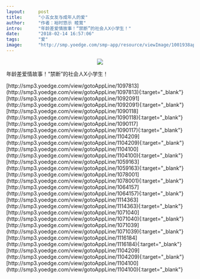 ```yaml
---
layout:     post
title:      "小五女友与成年人的爱"
author:     "作者：裕时悠示 睦茸"
intro:      "年龄差爱情故事！“禁断”的社会人X小学生！"
date:       "2018-02-14 16:57:06"
tags:       "爱"
image:      "http://smp.yoedge.com/smp-app/resource/viewImage/1001938appline.png"
---
```

<div style="text-align: center">
<p><img src="http://smp.yoedge.com/smp-app/resource/viewImage/1001938appline.png"/></p>
</div>
<p class="post-meta">
<span>年龄差爱情故事！“禁断”的社会人X小学生！</span>
</p>
[http://smp3.yoedge.com/view/gotoAppLine/1097813](http://smp3.yoedge.com/view/gotoAppLine/1097813){:target="_blank"}
[http://smp3.yoedge.com/view/gotoAppLine/1092091](http://smp3.yoedge.com/view/gotoAppLine/1092091){:target="_blank"}
[http://smp3.yoedge.com/view/gotoAppLine/1090118](http://smp3.yoedge.com/view/gotoAppLine/1090118){:target="_blank"}
[http://smp3.yoedge.com/view/gotoAppLine/1090117](http://smp3.yoedge.com/view/gotoAppLine/1090117){:target="_blank"}
[http://smp3.yoedge.com/view/gotoAppLine/1104209](http://smp3.yoedge.com/view/gotoAppLine/1104209){:target="_blank"}
[http://smp3.yoedge.com/view/gotoAppLine/1104100](http://smp3.yoedge.com/view/gotoAppLine/1104100){:target="_blank"}
[http://smp3.yoedge.com/view/gotoAppLine/1059163](http://smp3.yoedge.com/view/gotoAppLine/1059163){:target="_blank"}
[http://smp3.yoedge.com/view/gotoAppLine/1078001](http://smp3.yoedge.com/view/gotoAppLine/1078001){:target="_blank"}
[http://smp3.yoedge.com/view/gotoAppLine/1064157](http://smp3.yoedge.com/view/gotoAppLine/1064157){:target="_blank"}
[http://smp3.yoedge.com/view/gotoAppLine/1114363](http://smp3.yoedge.com/view/gotoAppLine/1114363){:target="_blank"}
[http://smp3.yoedge.com/view/gotoAppLine/1071040](http://smp3.yoedge.com/view/gotoAppLine/1071040){:target="_blank"}
[http://smp3.yoedge.com/view/gotoAppLine/1071039](http://smp3.yoedge.com/view/gotoAppLine/1071039){:target="_blank"}
[http://smp3.yoedge.com/view/gotoAppLine/1116184](http://smp3.yoedge.com/view/gotoAppLine/1116184){:target="_blank"}
[http://smp3.yoedge.com/view/gotoAppLine/1104209](http://smp3.yoedge.com/view/gotoAppLine/1104209){:target="_blank"}
[http://smp3.yoedge.com/view/gotoAppLine/1104100](http://smp3.yoedge.com/view/gotoAppLine/1104100){:target="_blank"}


